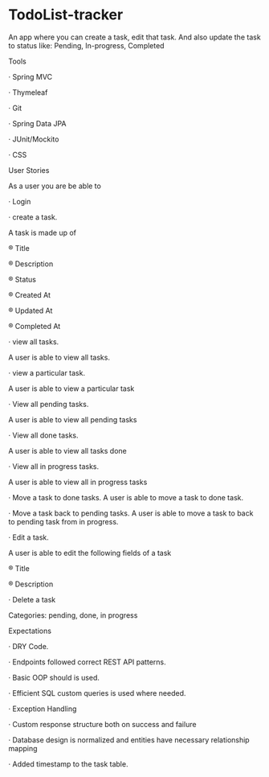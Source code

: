 # TodoList-tracker

An app where you can create a task, edit that task.
And also update the task to status like:
Pending, In-progress, Completed

Tools

· Spring MVC

· Thymeleaf

· Git

· Spring Data JPA

· JUnit/Mockito

· CSS


User Stories

As a user you are be able to

· Login

· create a task.

A task is made up of

® Title

® Description

® Status

® Created At

® Updated At

® Completed At

· view all tasks.

A user is able to view all tasks.

· view a particular task.

A user is able to view a particular task

· View all pending tasks.

A user is able to view all pending tasks

· View all done tasks.

A user is able to view all tasks done

· View all in progress tasks.

A user is able to view all in progress tasks

· Move a task to done tasks. A user is able to move a task to done task.

· Move a task back to pending tasks. A user is able to move a task to back to pending task from in progress.

· Edit a task.

A user is able to edit the following fields of a task

® Title

® Description

· Delete a task

Categories: pending, done, in progress

Expectations

· DRY Code.

· Endpoints followed correct REST API patterns.

· Basic OOP should is used.

· Efficient SQL custom queries is used where needed.

· Exception Handling

· Custom response structure both on success and failure

· Database design is normalized and entities have necessary relationship mapping

· Added timestamp to the task table.
